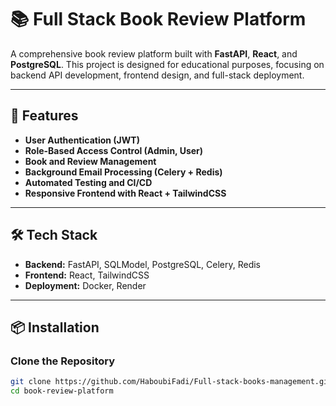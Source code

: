 # 📚 Full Stack Book Review Platform  

A comprehensive book review platform built with **FastAPI**, **React**, and **PostgreSQL**. This project is designed for educational purposes, focusing on backend API development, frontend design, and full-stack deployment.  

---

## 🚀 Features  
- **User Authentication (JWT)**  
- **Role-Based Access Control (Admin, User)**  
- **Book and Review Management**  
- **Background Email Processing (Celery + Redis)**  
- **Automated Testing and CI/CD**  
- **Responsive Frontend with React + TailwindCSS**  

---

## 🛠️ Tech Stack  
- **Backend:** FastAPI, SQLModel, PostgreSQL, Celery, Redis  
- **Frontend:** React, TailwindCSS  
- **Deployment:** Docker, Render  

---

## 📦 Installation  

### Clone the Repository  
```bash
git clone https://github.com/HaboubiFadi/Full-stack-books-management.git
cd book-review-platform

